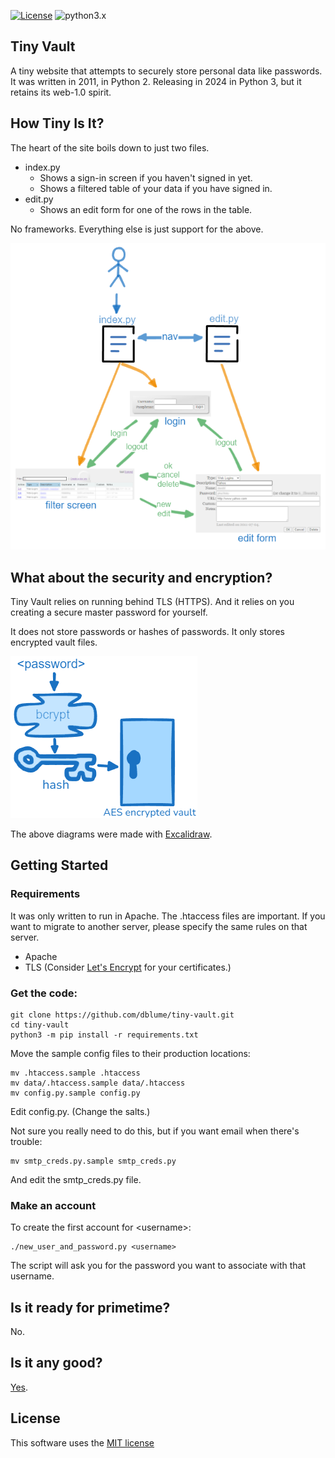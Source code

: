 [![License](https://img.shields.io/badge/license-MIT_license-blue.svg)](https://raw.githubusercontent.com/dblume/tiny-vault/main/LICENSE)
![python3.x](https://img.shields.io/badge/python-3.x-green.svg)

## Tiny Vault

A tiny website that attempts to securely store personal data like passwords.
It was written in 2011, in Python 2. Releasing in 2024 in Python 3, but it retains
its web-1.0 spirit.


## How Tiny Is It?

The heart of the site boils down to just two files.

- index.py
  - Shows a sign-in screen if you haven't signed in yet.
  - Shows a filtered table of your data if you have signed in.
- edit.py
  - Shows an edit form for one of the rows in the table.

No frameworks. Everything else is just support for the above.

![tiny-vault-flow.png](https://raw.githubusercontent.com/dblume/tiny-vault/main/images/tiny-vault-flow.png)


## What about the security and encryption?

Tiny Vault relies on running behind TLS (HTTPS). And it relies on you creating
a secure master password for yourself.

It does not store passwords or hashes of passwords. It only stores encrypted
vault files.

![tiny-vault-security.png](https://raw.githubusercontent.com/dblume/tiny-vault/main/images/tiny-vault-security.png)

The above diagrams were made with [Excalidraw](https://excalidraw.com/).


## Getting Started

### Requirements

It was only written to run in Apache. The .htaccess files are important.
If you want to migrate to another server, please specify the same rules on that server.

- Apache
- TLS (Consider [Let's Encrypt](https://letsencrypt.org/) for your certificates.)


### Get the code:

    git clone https://github.com/dblume/tiny-vault.git
    cd tiny-vault
    python3 -m pip install -r requirements.txt

Move the sample config files to their production locations:

    mv .htaccess.sample .htaccess
    mv data/.htaccess.sample data/.htaccess
    mv config.py.sample config.py

Edit config.py. (Change the salts.)

Not sure you really need to do this, but if you want email when there's trouble:

    mv smtp_creds.py.sample smtp_creds.py

And edit the smtp\_creds.py file.


### Make an account

To create the first account for \<username>:

    ./new_user_and_password.py <username>

The script will ask you for the password you want to associate with that username.


## Is it ready for primetime?

No.


## Is it any good?

[Yes](https://news.ycombinator.com/item?id=3067434).


## License

This software uses the [MIT license](https://raw.githubusercontent.com/dblume/tiny-vault/main/LICENSE)
